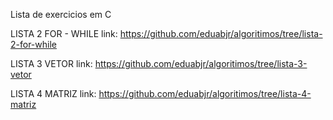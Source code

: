 Lista de exercicios em C

LISTA 2 FOR - WHILE
link: https://github.com/eduabjr/algoritimos/tree/lista-2-for-while

LISTA 3 VETOR
link: https://github.com/eduabjr/algoritimos/tree/lista-3-vetor

LISTA 4 MATRIZ
link: https://github.com/eduabjr/algoritimos/tree/lista-4-matriz

